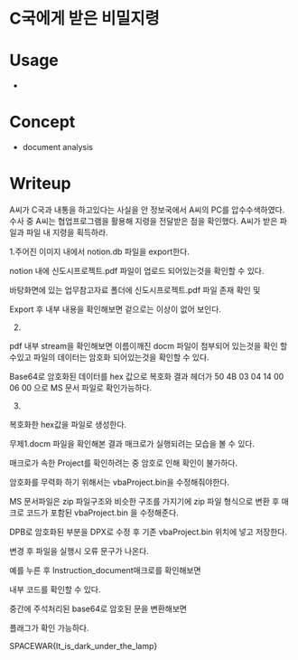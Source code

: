 # C국에게 받은 비밀지령

# Usage
-

# Concept
- document analysis

# Writeup
A씨가 C국과 내통을 하고있다는 사실을 안 정보국에서 A씨의 PC를 압수수색하였다. 
수사 중 A씨는 협업프로그램을 활용해 지령을 전달받은 점을 확인했다. 
A씨가 받은 파일과 파일 내 지령을 획득하라.

1.주어진 이미지 내에서 notion.db 파일을 export한다.

notion 내에 신도시프로젝트.pdf 파일이 업로드 되어있는것을 확인할 수 있다.

바탕화면에 있는 업무참고자료 폴더에 신도시프로젝트.pdf 파일 존재 확인 및 

Export 후 내부 내용을 확인해보면 겉으로는 이상이 없어 보인다.

2.
pdf 내부 stream을 확인해보면 이름이깨진 docm 파일이 첨부되어 있는것을 확인 할 수있고 파일의 데이터는 암호화 되어있는것을 확인할 수 있다. 

Base64로 암호화된 데이터를 hex 값으로 복호화 결과  헤더가 50 4B 03 04 14 00 06 00 으로 MS 문서 파일로 확인가능하다.

3.
복호화한 hex값을 파일로 생성한다.

무제1.docm 파일을 확인해본 결과 매크로가 실행되려는 모습을 볼 수 있다.

매크로가 속한 Project를 확인하려는 중 암호로 인해 확인이 불가하다.

암호화를 무력화 하기 위해서는  vbaProject.bin을 수정해줘야한다.

MS 문서파일은 zip 파일구조와 비슷한 구조를 가지기에 zip 파일 형식으로 변환 후 매크로 코드가 포함된 vbaProject.bin 을 수정해준다.


DPB로 암호화된 부분을 DPX로 수정 후 기존  vbaProject.bin 위치에 넣고 저장한다.


변경 후 파일을 실행시 오류 문구가 나온다.

예를 누른 후 Instruction_document매크로를 확인해보면


내부 코드를 확인할 수 있다.

중간에 주석처리된 base64로 암호된 문을 변환해보면


플래그가 확인 가능하다.

SPACEWAR{It_is_dark_under_the_lamp}